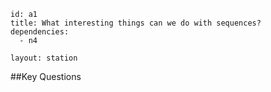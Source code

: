 ````
id: a1
title: What interesting things can we do with sequences?
dependencies:
  - n4

layout: station
````
##Key Questions